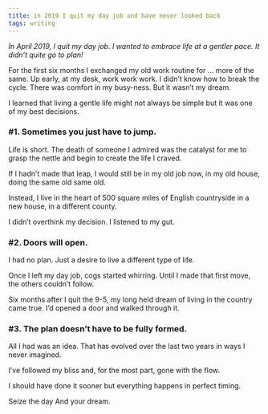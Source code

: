 ```yaml
---
title: in 2019 I quit my day job and have never looked back
tags: writing
---
```


_In April 2019, I quit my day job. I wanted to embrace life at a gentler pace. It didn’t quite go to plan!_

For the first six months I exchanged my old work routine for … more of the same. Up early, at my desk, work work work. I didn’t know how to break the cycle. There was comfort in my busy-ness. But it wasn’t my dream.

I learned that living a gentle life might not always be simple but it was one of my best decisions.

### **#1. Sometimes you just have to jump.**

Life is short. The death of someone I admired was the catalyst for me to grasp the nettle and begin to create the life I craved.

If I hadn’t made that leap, I would still be in my old job now, in my old house, doing the same old same old.

Instead, I live in the heart of 500 square miles of English countryside in a new house, in a different county.

I didn’t overthink my decision. I listened to my gut.

### **#2. Doors will open.**

I had no plan. Just a desire to live a different type of life.

Once I left my day job, cogs started whirring. Until I made that first move, the others couldn’t follow.

Six months after I quit the 9-5, my long held dream of living in the country came true. I’d opened a door and walked through it.

### **#3. The plan doesn’t have to be fully formed.**

All I had was an idea. That has evolved over the last two years in ways I never imagined.

I’ve followed my bliss and, for the most part, gone with the flow.

I should have done it sooner but everything happens in perfect timing.

Seize the day And your dream.